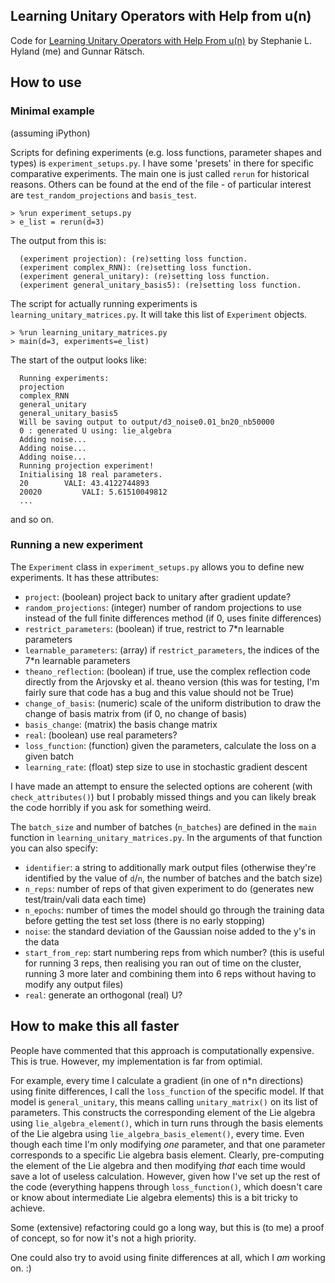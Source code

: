 Learning Unitary Operators with Help from u(n)
----

Code for [Learning Unitary Operators with Help From u(n)](http://arxiv.org/abs/1607.04903) by Stephanie L. Hyland (me) and Gunnar Rätsch.

## How to use

### Minimal example

(assuming iPython)

Scripts for defining experiments (e.g. loss functions, parameter shapes and types) is `experiment_setups.py`. I have some 'presets' in there for specific comparative experiments. The main one is just called `rerun` for historical reasons. Others can be found at the end of the file - of particular interest are `test_random_projections` and `basis_test`.

```
> %run experiment_setups.py
> e_list = rerun(d=3)
```
The output from this is:
```
  (experiment projection): (re)setting loss function.
  (experiment complex_RNN): (re)setting loss function.
  (experiment general_unitary): (re)setting loss function.
  (experiment general_unitary_basis5): (re)setting loss function.
```
The script for actually running experiments is `learning_unitary_matrices.py`. It will take this list of `Experiment` objects.
```
> %run learning_unitary_matrices.py
> main(d=3, experiments=e_list)
```
The start of the output looks like:
```
  Running experiments:
  projection
  complex_RNN
  general_unitary
  general_unitary_basis5
  Will be saving output to output/d3_noise0.01_bn20_nb50000
  0 : generated U using: lie_algebra
  Adding noise...
  Adding noise...
  Adding noise...
  Running projection experiment!
  Initialising 18 real parameters.
  20 		VALI: 43.4122744893
  20020 		VALI: 5.61510049812
  ...
```
and so on.

### Running a new experiment

The `Experiment` class in `experiment_setups.py` allows you to define new experiments. It has these attributes:

- `project`: (boolean) project back to unitary after gradient update?
- `random_projections`: (integer) number of random projections to use instead of the full finite differences method (if 0, uses finite differences)
- `restrict_parameters`: (boolean) if true, restrict to 7*n learnable parameters
- `learnable_parameters`: (array) if `restrict_parameters`, the indices of the 7*n learnable parameters
- `theano_reflection`: (boolean) if true, use the complex reflection code directly from the Arjovsky et al. theano version (this was for testing, I'm fairly sure that code has a bug and this value should not be True)
- `change_of_basis`: (numeric) scale of the uniform distribution to draw the change of basis matrix from (if 0, no change of basis)
- `basis_change`: (matrix) the basis change matrix
- `real`: (boolean) use real parameters?
- `loss_function`: (function) given the parameters, calculate the loss on a given batch
- `learning_rate`: (float) step size to use in stochastic gradient descent

I have made an attempt to ensure the selected options are coherent (with `check_attributes()`) but I probably missed things and you can likely break the code horribly if you ask for something weird.

The `batch_size` and number of batches (`n_batches`) are defined in the `main` function in `learning_unitary_matrices.py`. In the arguments of that function you can also specify:

- `identifier`: a string to additionally mark output files (otherwise they're identified by the value of `d`/`n`, the number of batches and the batch size)
- `n_reps`: number of reps of that given experiment to do (generates new test/train/vali data each time)
- `n_epochs`: number of times the model should go through the training data before getting the test set loss (there is no early stopping)
- `noise`: the standard deviation of the Gaussian noise added to the y's in the data
- `start_from_rep`: start numbering reps from which number? (this is useful for running 3 reps, then realising you ran out of time on the cluster, running 3 more later and combining them into 6 reps without having to modify any output files)
- `real`: generate an orthogonal (real) U?


## How to make this all faster

People have commented that this approach is computationally expensive. This is true. However, my implementation is far from optimial. 

For example, every time I calculate a gradient (in one of n*n directions) using finite differences, I call the `loss_function` of the specific model. If that model is `general_unitary`, this means calling `unitary_matrix()` on its list of parameters. This constructs the corresponding element of the Lie algebra using `lie_algebra_element()`, which in turn runs through the basis elements of the Lie algebra using `lie_algebra_basis_element()`, every time. Even though each time I'm only modifying _one_ parameter, and that one parameter corresponds to a specific Lie algebra basis element. Clearly, pre-computing the element of the Lie algebra and then modifying _that_ each time would save a lot of useless calculation. However, given how I've set up the rest of the code (everything happens through `loss_function()`, which doesn't care or know about intermediate Lie algebra elements) this is a bit tricky to achieve. 

Some (extensive) refactoring could go a long way, but this is (to me) a proof of concept, so for now it's not a high priority.

One could also try to avoid using finite differences at all, which I _am_ working on. :)
